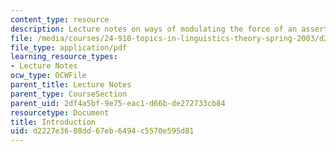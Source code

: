 ```yaml
---
content_type: resource
description: Lecture notes on ways of modulating the force of an assertion.
file: /media/courses/24-910-topics-in-linguistics-theory-spring-2003/d2227e3608dd67eb6494c5570e595d81_1_introduction.pdf
file_type: application/pdf
learning_resource_types:
- Lecture Notes
ocw_type: OCWFile
parent_title: Lecture Notes
parent_type: CourseSection
parent_uid: 2df4a5bf-9e75-eac1-d66b-de272733cb84
resourcetype: Document
title: Introduction
uid: d2227e36-08dd-67eb-6494-c5570e595d81
---
```

